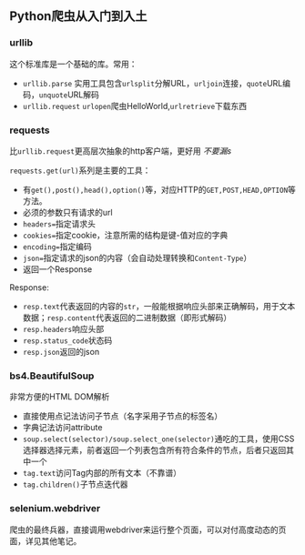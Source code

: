 ## Python爬虫从入门到入土
### urllib
这个标准库是一个基础的库。常用：
- `urllib.parse`
  实用工具包含`urlsplit`分解URL，`urljoin`连接，`quote`URL编码，`unquote`URL解码
- `urllib.request`
  `urlopen`爬虫HelloWorld,`urlretrieve`下载东西

### requests
比`urllib.request`更高层次抽象的http客户端，更好用
*不要漏s*

`requests.get(url)`系列是主要的工具：
- 有`get(),post(),head(),option()`等，对应HTTP的`GET,POST,HEAD,OPTION`等方法。
- 必须的参数只有请求的url
- `headers=`指定请求头
- `cookies=`指定cookie，注意所需的结构是键-值对应的字典
- `encoding=`指定编码
- `json=`指定请求的json的内容（会自动处理转换和`Content-Type`）
- 返回一个Response

Response:
- `resp.text`代表返回的内容的`str`，一般能根据响应头部来正确解码，用于文本数据；`resp.content`代表返回的二进制数据（即形式解码）
- `resp.headers`响应头部
- `resp.status_code`状态码
- `resp.json`返回的json

### bs4.BeautifulSoup
非常方便的HTML DOM解析
- 直接使用点记法访问子节点（名字采用子节点的标签名）
- 字典记法访问attribute
- `soup.select(selector)/soup.select_one(selector)`通吃的工具，使用CSS选择器选择元素，前者返回一个列表包含所有符合条件的节点，后者只返回其中一个
- `tag.text`访问Tag内部的所有文本（不靠谱）
- `tag.children()`子节点迭代器

### selenium.webdriver
爬虫的最终兵器，直接调用webdriver来运行整个页面，可以对付高度动态的页面，详见其他笔记。